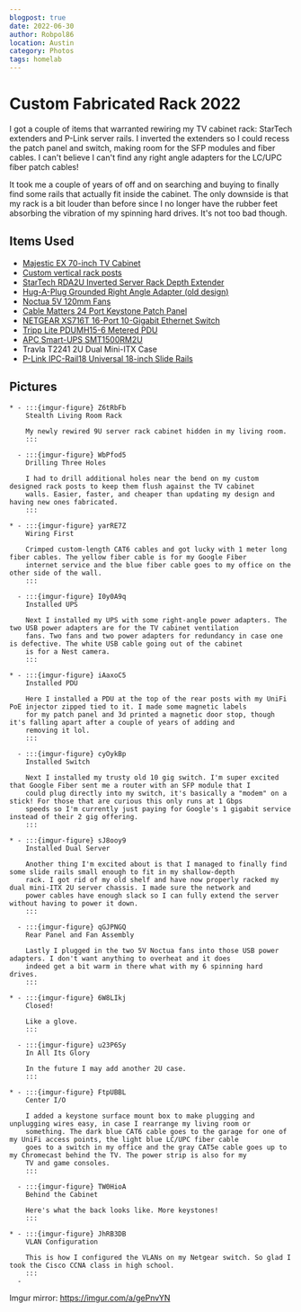 ```yaml
---
blogpost: true
date: 2022-06-30
author: Robpol86
location: Austin
category: Photos
tags: homelab
---
```


# Custom Fabricated Rack 2022

I got a couple of items that warranted rewiring my TV cabinet rack: StarTech extenders and P-Link server rails. I inverted
the extenders so I could recess the patch panel and switch, making room for the SFP modules and fiber cables. I can't believe
I can't find any right angle adapters for the LC/UPC fiber patch cables!

It took me a couple of years of off and on searching and buying to finally find some rails that actually fit inside the
cabinet. The only downside is that my rack is a bit louder than before since I no longer have the rubber feet absorbing the
vibration of my spinning hard drives. It's not too bad though.

## Items Used

* [Majestic EX 70-inch TV Cabinet](https://bawoodworksllc.com/collections/media-consoles)
* [Custom vertical rack posts](https://github.com/Robpol86/TV-Cabinet-Rack-Posts)
* [StarTech RDA2U Inverted Server Rack Depth Extender](https://www.startech.com/en-us/server-management/rda2u)
* [Hug-A-Plug Grounded Right Angle Adapter (old design)](https://www.hugaplug.com/)
* [Noctua 5V 120mm Fans](https://noctua.at/en/products/fan/nf-f12-5v)
* [Cable Matters 24 Port Keystone Patch Panel](https://www.amazon.com/gp/product/B0072JVT02)
* [NETGEAR XS716T 16-Port 10-Gigabit Ethernet Switch](https://www.netgear.com/support/product/xs716t/)
* [Tripp Lite PDUMH15-6 Metered PDU](https://tripplite.eaton.com/1-4kw-single-phase-metered-pdu-120v~pdumh156)
* [APC Smart-UPS SMT1500RM2U](https://www.apc.com/us/en/product/SMT1500RM2U)
* Travla T2241 2U Dual Mini-ITX Case
* [P-Link IPC-Rail18 Universal 18-inch Slide Rails](http://www.plinkusa.net/webrail18.htm)

## Pictures

```{list-table}
* - :::{imgur-figure} Z6tRbFb
    Stealth Living Room Rack

    My newly rewired 9U server rack cabinet hidden in my living room.
    :::

  - :::{imgur-figure} WbPfod5
    Drilling Three Holes

    I had to drill additional holes near the bend on my custom designed rack posts to keep them flush against the TV cabinet
    walls. Easier, faster, and cheaper than updating my design and having new ones fabricated.
    :::

* - :::{imgur-figure} yarRE7Z
    Wiring First

    Crimped custom-length CAT6 cables and got lucky with 1 meter long fiber cables. The yellow fiber cable is for my Google Fiber
    internet service and the blue fiber cable goes to my office on the other side of the wall.
    :::

  - :::{imgur-figure} I0y0A9q
    Installed UPS

    Next I installed my UPS with some right-angle power adapters. The two USB power adapters are for the TV cabinet ventilation
    fans. Two fans and two power adapters for redundancy in case one is defective. The white USB cable going out of the cabinet
    is for a Nest camera.
    :::

* - :::{imgur-figure} iAaxoC5
    Installed PDU

    Here I installed a PDU at the top of the rear posts with my UniFi PoE injector zipped tied to it. I made some magnetic labels
    for my patch panel and 3d printed a magnetic door stop, though it's falling apart after a couple of years of adding and
    removing it lol.
    :::

  - :::{imgur-figure} cyOykBp
    Installed Switch

    Next I installed my trusty old 10 gig switch. I'm super excited that Google Fiber sent me a router with an SFP module that I
    could plug directly into my switch, it's basically a "modem" on a stick! For those that are curious this only runs at 1 Gbps
    speeds so I'm currently just paying for Google's 1 gigabit service instead of their 2 gig offering.
    :::

* - :::{imgur-figure} sJ8ooy9
    Installed Dual Server

    Another thing I'm excited about is that I managed to finally find some slide rails small enough to fit in my shallow-depth
    rack. I got rid of my old shelf and have now properly racked my dual mini-ITX 2U server chassis. I made sure the network and
    power cables have enough slack so I can fully extend the server without having to power it down.
    :::

  - :::{imgur-figure} qGJPNGQ
    Rear Panel and Fan Assembly

    Lastly I plugged in the two 5V Noctua fans into those USB power adapters. I don't want anything to overheat and it does
    indeed get a bit warm in there what with my 6 spinning hard drives.
    :::

* - :::{imgur-figure} 6W8LIkj
    Closed!

    Like a glove.
    :::

  - :::{imgur-figure} u23P6Sy
    In All Its Glory

    In the future I may add another 2U case.
    :::

* - :::{imgur-figure} FtpUBBL
    Center I/O

    I added a keystone surface mount box to make plugging and unplugging wires easy, in case I rearrange my living room or
    something. The dark blue CAT6 cable goes to the garage for one of my UniFi access points, the light blue LC/UPC fiber cable
    goes to a switch in my office and the gray CAT5e cable goes up to my Chromecast behind the TV. The power strip is also for my
    TV and game consoles.
    :::

  - :::{imgur-figure} TW0HioA
    Behind the Cabinet

    Here's what the back looks like. More keystones!
    :::

* - :::{imgur-figure} JhRB3DB
    VLAN Configuration

    This is how I configured the VLANs on my Netgear switch. So glad I took the Cisco CCNA class in high school.
    :::
  -
```

Imgur mirror: https://imgur.com/a/gePnvYN
